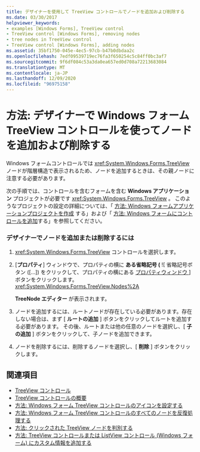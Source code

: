 ```yaml
---
title: デザイナーを使用して TreeView コントロールでノードを追加および削除する
ms.date: 03/30/2017
helpviewer_keywords:
- examples [Windows Forms], TreeView control
- TreeView control [Windows Forms], removing nodes
- tree nodes in TreeView control
- TreeView control [Windows Forms], adding nodes
ms.assetid: 35bf1750-045e-4ec5-97cb-b47b0dbdaa2c
ms.openlocfilehash: 7edf09539719ec76fa3f650254c5c84ff0bc3af7
ms.sourcegitcommit: 9f6df084c53a3da0ea657ed0d708a72213683084
ms.translationtype: MT
ms.contentlocale: ja-JP
ms.lasthandoff: 12/09/2020
ms.locfileid: "96975158"
---
```

# <a name="how-to-add-and-remove-nodes-with-the-windows-forms-treeview-control-using-the-designer"></a>方法: デザイナーで Windows フォーム TreeView コントロールを使ってノードを追加および削除する

Windows フォームコントロールでは <xref:System.Windows.Forms.TreeView> ノードが階層構造で表示されるため、ノードを追加するときは、その親ノードに注意する必要があります。

次の手順では、コントロールを含むフォームを含む **Windows アプリケーション** プロジェクトが必要です <xref:System.Windows.Forms.TreeView> 。 このようなプロジェクトの設定の詳細については、「 [方法: Windows フォームアプリケーションプロジェクトを作成](/visualstudio/ide/step-1-create-a-windows-forms-application-project) する」および「 [方法: Windows フォームにコントロールを追加](how-to-add-controls-to-windows-forms.md)する」を参照してください。

### <a name="to-add-or-remove-nodes-in-the-designer"></a>デザイナーでノードを追加または削除するには

1. <xref:System.Windows.Forms.TreeView> コントロールを選択します。

2. [**プロパティ**] ウィンドウで、プロパティの横に **ある省略記号 (** ![ 省略記号ボタン ([...]) をクリックして、プロパティの横にある [プロパティウィンドウ ](./media/visual-studio-ellipsis-button.png) ] ボタンをクリックします。 <xref:System.Windows.Forms.TreeView.Nodes%2A>

     **TreeNode エディター** が表示されます。

3. ノードを追加するには、ルートノードが存在している必要があります。存在しない場合は、まず [ **ルートの追加** ] ボタンをクリックしてルートを追加する必要があります。 その後、ルートまたは他の任意のノードを選択し、[ **子の追加** ] ボタンをクリックして、子ノードを追加できます。

4. ノードを削除するには、削除するノードを選択し、[ **削除** ] ボタンをクリックします。

## <a name="see-also"></a>関連項目

- [TreeView コントロール](treeview-control-windows-forms.md)
- [TreeView コントロールの概要](treeview-control-overview-windows-forms.md)
- [方法: Windows フォーム TreeView コントロールのアイコンを設定する](how-to-set-icons-for-the-windows-forms-treeview-control.md)
- [方法: Windows フォーム TreeView コントロールのすべてのノードを反復処理する](how-to-iterate-through-all-nodes-of-a-windows-forms-treeview-control.md)
- [方法: クリックされた TreeView ノードを判別する](how-to-determine-which-treeview-node-was-clicked-windows-forms.md)
- [方法: TreeView コントロールまたは ListView コントロール (Windows フォーム) にカスタム情報を追加する](add-custom-information-to-a-treeview-or-listview-control-wf.md)
